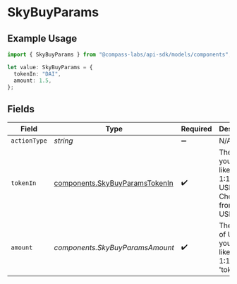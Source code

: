 # SkyBuyParams

## Example Usage

```typescript
import { SkyBuyParams } from "@compass-labs/api-sdk/models/components";

let value: SkyBuyParams = {
  tokenIn: "DAI",
  amount: 1.5,
};
```

## Fields

| Field                                                                            | Type                                                                             | Required                                                                         | Description                                                                      | Example                                                                          |
| -------------------------------------------------------------------------------- | -------------------------------------------------------------------------------- | -------------------------------------------------------------------------------- | -------------------------------------------------------------------------------- | -------------------------------------------------------------------------------- |
| `actionType`                                                                     | *string*                                                                         | :heavy_minus_sign:                                                               | N/A                                                                              |                                                                                  |
| `tokenIn`                                                                        | [components.SkyBuyParamsTokenIn](../../models/components/skybuyparamstokenin.md) | :heavy_check_mark:                                                               | The token you would like to swap 1:1 for USDS. Choose from DAI or USDC.          |                                                                                  |
| `amount`                                                                         | *components.SkyBuyParamsAmount*                                                  | :heavy_check_mark:                                                               | The amount of USDS you would like to buy 1:1 with 'token_in'.                    | 1.5                                                                              |